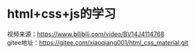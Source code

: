 # html+css+js的学习

视频来源：https://www.bilibili.com/video/BV14J4114768  
gitee地址：https://gitee.com/xiaoqiang001/html_css_material.git
